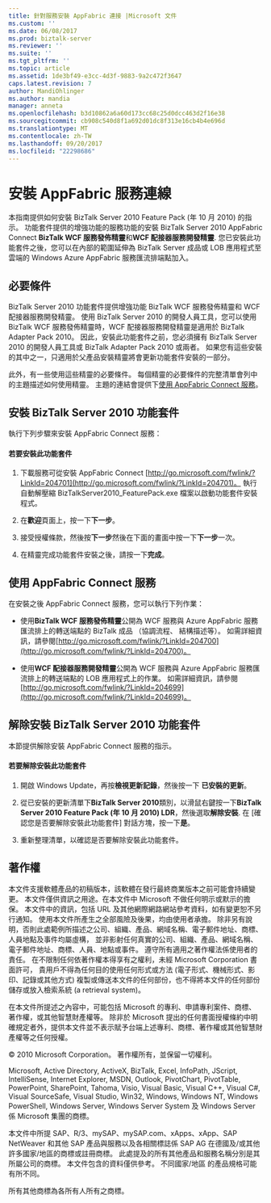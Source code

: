 ```yaml
---
title: 針對服務安裝 AppFabric 連接 |Microsoft 文件
ms.custom: ''
ms.date: 06/08/2017
ms.prod: biztalk-server
ms.reviewer: ''
ms.suite: ''
ms.tgt_pltfrm: ''
ms.topic: article
ms.assetid: 1de3bf49-e3cc-4d3f-9883-9a2c472f3647
caps.latest.revision: 7
author: MandiOhlinger
ms.author: mandia
manager: anneta
ms.openlocfilehash: b3d10862a6a60d173cc68c25d0dcc463d2f16e38
ms.sourcegitcommit: cb908c540d8f1a692d01dc8f313e16cb4b4e696d
ms.translationtype: MT
ms.contentlocale: zh-TW
ms.lasthandoff: 09/20/2017
ms.locfileid: "22298686"
---
```

# <a name="installing-appfabric-connect-for-services"></a>安裝 AppFabric 服務連線
本指南提供如何安裝 BizTalk Server 2010 Feature Pack (年 10 月 2010) 的指示。 功能套件提供的增強功能的服務功能的安裝 BizTalk Server 2010 AppFabric Connect **BizTalk WCF 服務發佈精靈**和**WCF 配接器服務開發精靈**. 您已安裝此功能套件之後，您可以在內部的範圍延伸為 BizTalk Server 成品或 LOB 應用程式至雲端的 Windows Azure AppFabric 服務匯流排端點加入。  
  
## <a name="prerequisites"></a>必要條件  
 BizTalk Server 2010 功能套件提供增強功能 BizTalk WCF 服務發佈精靈和 WCF 配接器服務開發精靈。 使用 BizTalk Server 2010 的開發人員工具，您可以使用 BizTalk WCF 服務發佈精靈時，WCF 配接器服務開發精靈是適用於 BizTalk Adapter Pack 2010。 因此，安裝此功能套件之前，您必須擁有 BizTalk Server 2010 的開發人員工具或 BizTalk Adapter Pack 2010 或兩者。 如果您有這些安裝的其中之一，只適用於父產品安裝精靈將會更新功能套件安裝的一部分。  
  
 此外，有一些使用這些精靈的必要條件。 每個精靈的必要條件的完整清單會列中的主題描述如何使用精靈。 主題的連結會提供下[使用 AppFabric Connect 服務](../technical-guides/installing-appfabric-connect-for-services.md#BKMK_Using)。  
  
## <a name="installing-biztalk-server-2010-feature-pack"></a>安裝 BizTalk Server 2010 功能套件  
 執行下列步驟來安裝 AppFabric Connect 服務：  
  
#### <a name="to-install-the-feature-pack"></a>若要安裝此功能套件  
  
1.  下載服務可從安裝 AppFabric Connect [http://go.microsoft.com/fwlink/?LinkId=204701](http://go.microsoft.com/fwlink/?LinkId=204701)。 執行自動解壓縮 BizTalkServer2010_FeaturePack.exe 檔案以啟動功能套件安裝程式。  
  
2.  在**歡迎**頁面上，按一下**下一步**。  
  
3.  接受授權條款，然後按**下一步**然後在下面的畫面中按一下**下一步**一次。  
  
4.  在精靈完成功能套件安裝之後，請按一下**完成**。  
  
##  <a name="BKMK_Using"></a>使用 AppFabric Connect 服務  
 在安裝之後 AppFabric Connect 服務，您可以執行下列作業：  
  
-   使用**BizTalk WCF 服務發佈精靈**公開為 WCF 服務與 Azure AppFabric 服務匯流排上的轉送端點的 BizTalk 成品 （協調流程、 結構描述等）。 如需詳細資訊，請參閱[http://go.microsoft.com/fwlink/?LinkId=204700](http://go.microsoft.com/fwlink/?LinkId=204700)。  
  
-   使用**WCF 配接器服務開發精靈**公開為 WCF 服務與 Azure AppFabric 服務匯流排上的轉送端點的 LOB 應用程式上的作業。 如需詳細資訊，請參閱[http://go.microsoft.com/fwlink/?LinkId=204699](http://go.microsoft.com/fwlink/?LinkId=204699)。  
  
## <a name="uninstalling-biztalk-server-2010-feature-pack"></a>解除安裝 BizTalk Server 2010 功能套件  
 本節提供解除安裝 AppFabric Connect 服務的指示。  
  
#### <a name="to-uninstall-the-feature-pack"></a>若要解除安裝此功能套件  
  
1.  開啟 Windows Update，再按**檢視更新記錄**，然後按一下 **已安裝的更新**。  
  
2.  從已安裝的更新清單下**BizTalk Server 2010**類別，以滑鼠右鍵按一下**BizTalk Server 2010 Feature Pack (年 10 月 2010) LDR**，然後選取**解除安裝**. 在 [確認您是否要解除安裝此功能套件] 對話方塊，按一下**是**。  
  
3.  重新整理清單，以確認是否要解除安裝此功能套件。  
  
## <a name="copyright"></a>著作權  
 本文件支援軟體產品的初稿版本，該軟體在發行最終商業版本之前可能會持續變更。  本文件僅供資訊之用途。在本文件中 Microsoft 不做任何明示或默示的擔保。  本文件中的資訊，包括 URL 及其他網際網路網站參考資料，如有變更恕不另行通知。  使用本文件所產生之全部風險及後果，均由使用者承擔。  除非另有說明，否則此處範例所描述之公司、組織、產品、網域名稱、電子郵件地址、商標、人員地點及事件均屬虛構，  並非影射任何真實的公司、組織、產品、網域名稱、電子郵件地址、商標、人員、地點或事件。  遵守所有適用之著作權法係使用者的責任。  在不限制任何依著作權本得享有之權利，未經 Microsoft Corporation 書面許可， 貴用戶不得為任何目的使用任何形式或方法 (電子形式、機械形式、影印、記錄或其他方式) 複製或傳送本文件的任何部份，也不得將本文件的任何部份儲存或放入檢索系統 (a retrieval system)。  
  
 在本文件所提述之內容中，可能包括 Microsoft 的專利、申請專利案件、商標、著作權，或其他智慧財產權等。  除非於 Microsoft 提出的任何書面授權條約中明確規定者外，提供本文件並不表示賦予台端上述專利、商標、著作權或其他智慧財產權等之任何授權。  
  
 © 2010 Microsoft Corporation。  著作權所有，並保留一切權利。  
  
 Microsoft, Active Directory, ActiveX, BizTalk, Excel, InfoPath, JScript, IntelliSense, Internet Explorer, MSDN, Outlook, PivotChart, PivotTable, PowerPoint, SharePoint, Tahoma, Visio, Visual Basic, Visual C++, Visual C#, Visual SourceSafe, Visual Studio, Win32, Windows, Windows NT, Windows PowerShell, Windows Server, Windows Server System 及 Windows Server 係 Microsoft 集團的商標。  
  
 本文件中所提 SAP、R/3、mySAP、mySAP.com、xApps、xApp、SAP NetWeaver 和其他 SAP 產品與服務以及各相關標誌係 SAP AG 在德國及/或其他許多國家/地區的商標或註冊商標。 此處提及的所有其他產品和服務名稱分別是其所屬公司的商標。 本文件包含的資料僅供參考。 不同國家/地區 的產品規格可能有所不同。  
  
 所有其他商標為各所有人所有之商標。